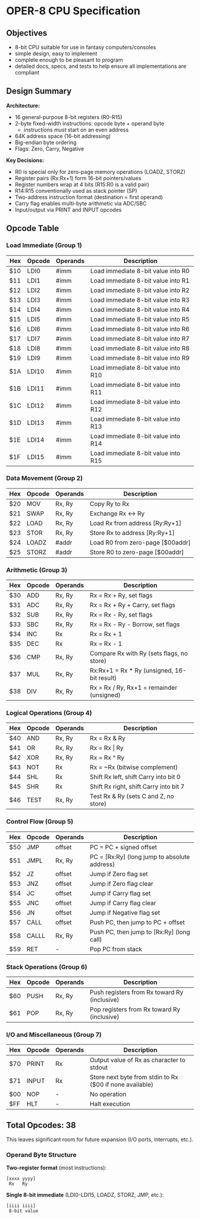# OPER-8 CPU Specification

## Objectives

- 8-bit CPU suitable for use in fantasy computers/consoles
- simple design, easy to implement
- complete enough to be pleasant to program
- detailed docs, specs, and tests to help ensure all implementations are compliant

## Design Summary

**Architecture:**
- 16 general-purpose 8-bit registers (R0-R15)
- 2-byte fixed-width instructions: opcode byte + operand byte
  - instructions _must_ start on an even address
- 64K address space (16-bit addressing)
- Big-endian byte ordering
- Flags: Zero, Carry, Negative

**Key Decisions:**
- R0 is special only for zero-page memory operations (LOADZ, STORZ)
- Register pairs (Rx:Rx+1) form 16-bit pointers/values
- Register numbers wrap at 4 bits (R15:R0 is a valid pair)
- R14:R15 conventionally used as stack pointer (SP)
- Two-address instruction format (destination = first operand)
- Carry flag enables multi-byte arithmetic via ADC/SBC
- Input/output via PRINT and INPUT opcodes

## Opcode Table

### Load Immediate (Group 1)
| Hex | Opcode | Operands | Description |
|-----|--------|----------|-------------|
| $10 | LDI0 | #imm | Load immediate 8-bit value into R0 |
| $11 | LDI1 | #imm | Load immediate 8-bit value into R1 |
| $12 | LDI2 | #imm | Load immediate 8-bit value into R2 |
| $13 | LDI3 | #imm | Load immediate 8-bit value into R3 |
| $14 | LDI4 | #imm | Load immediate 8-bit value into R4 |
| $15 | LDI5 | #imm | Load immediate 8-bit value into R5 |
| $16 | LDI6 | #imm | Load immediate 8-bit value into R6 |
| $17 | LDI7 | #imm | Load immediate 8-bit value into R7 |
| $18 | LDI8 | #imm | Load immediate 8-bit value into R8 |
| $19 | LDI9 | #imm | Load immediate 8-bit value into R9 |
| $1A | LDI10 | #imm | Load immediate 8-bit value into R10 |
| $1B | LDI11 | #imm | Load immediate 8-bit value into R11 |
| $1C | LDI12 | #imm | Load immediate 8-bit value into R12 |
| $1D | LDI13 | #imm | Load immediate 8-bit value into R13 |
| $1E | LDI14 | #imm | Load immediate 8-bit value into R14 |
| $1F | LDI15 | #imm | Load immediate 8-bit value into R15 |

### Data Movement (Group 2)
| Hex | Opcode | Operands | Description |
|-----|--------|----------|-------------|
| $20 | MOV | Rx, Ry | Copy Ry to Rx |
| $21 | SWAP | Rx, Ry | Exchange Rx ↔ Ry |
| $22 | LOAD | Rx, Ry | Load Rx from address [Ry:Ry+1] |
| $23 | STOR | Rx, Ry | Store Rx to address [Ry:Ry+1] |
| $24 | LOADZ | #addr | Load R0 from zero-page [$00addr] |
| $25 | STORZ | #addr | Store R0 to zero-page [$00addr] |

### Arithmetic (Group 3)
| Hex | Opcode | Operands | Description |
|-----|--------|----------|-------------|
| $30 | ADD | Rx, Ry | Rx = Rx + Ry, set flags |
| $31 | ADC | Rx, Ry | Rx = Rx + Ry + Carry, set flags |
| $32 | SUB | Rx, Ry | Rx = Rx - Ry, set flags |
| $33 | SBC | Rx, Ry | Rx = Rx - Ry - Borrow, set flags |
| $34 | INC | Rx | Rx = Rx + 1 |
| $35 | DEC | Rx | Rx = Rx - 1 |
| $36 | CMP | Rx, Ry | Compare Rx with Ry (sets flags, no store) |
| $37 | MUL | Rx, Ry | Rx:Rx+1 = Rx * Ry (unsigned, 16-bit result) |
| $38 | DIV | Rx, Ry | Rx = Rx / Ry, Rx+1 = remainder (unsigned) |

### Logical Operations (Group 4)
| Hex | Opcode | Operands | Description |
|-----|--------|----------|-------------|
| $40 | AND | Rx, Ry | Rx = Rx & Ry |
| $41 | OR | Rx, Ry | Rx = Rx \| Ry |
| $42 | XOR | Rx, Ry | Rx = Rx ^ Ry |
| $43 | NOT | Rx | Rx = ~Rx (bitwise complement) |
| $44 | SHL | Rx | Shift Rx left, shift Carry into bit 0 |
| $45 | SHR | Rx | Shift Rx right, shift Carry into bit 7 |
| $46 | TEST | Rx, Ry | Test Rx & Ry (sets C and Z, no store) |

### Control Flow (Group 5)
| Hex | Opcode | Operands | Description |
|-----|--------|----------|-------------|
| $50 | JMP | offset | PC = PC + signed offset |
| $51 | JMPL | Rx, Ry | PC = [Rx:Ry] (long jump to absolute address) |
| $52 | JZ | offset | Jump if Zero flag set |
| $53 | JNZ | offset | Jump if Zero flag clear |
| $54 | JC | offset | Jump if Carry flag set |
| $55 | JNC | offset | Jump if Carry flag clear |
| $56 | JN | offset | Jump if Negative flag set |
| $57 | CALL | offset | Push PC, then jump to PC + offset |
| $58 | CALLL | Rx, Ry | Push PC, then jump to [Rx:Ry] (long call) |
| $59 | RET | - | Pop PC from stack |

### Stack Operations (Group 6)
| Hex | Opcode | Operands | Description |
|-----|--------|----------|-------------|
| $60 | PUSH | Rx, Ry | Push registers from Rx toward Ry (inclusive) |
| $61 | POP | Rx, Ry | Pop registers from Rx toward Ry (inclusive) |

### I/O and Miscellaneous (Group 7)
| Hex | Opcode | Operands | Description |
|-----|--------|----------|-------------|
| $70 | PRINT | Rx | Output value of Rx as character to stdout |
| $71 | INPUT | Rx | Store next byte from stdin to Rx ($00 if none available) |
| $00 | NOP | - | No operation |
| $FF | HLT | - | Halt execution |

## Total Opcodes: 38

This leaves significant room for future expansion (I/O ports, interrupts, etc.).

### Operand Byte Structure

**Two-register format** (most instructions):
```
[xxxx yyyy]
 Rx   Ry
```

**Single 8-bit immediate** (LDI0-LDI15, LOADZ, STORZ, JMP, etc.):
```
[iiii iiii]
 8-bit value
```
